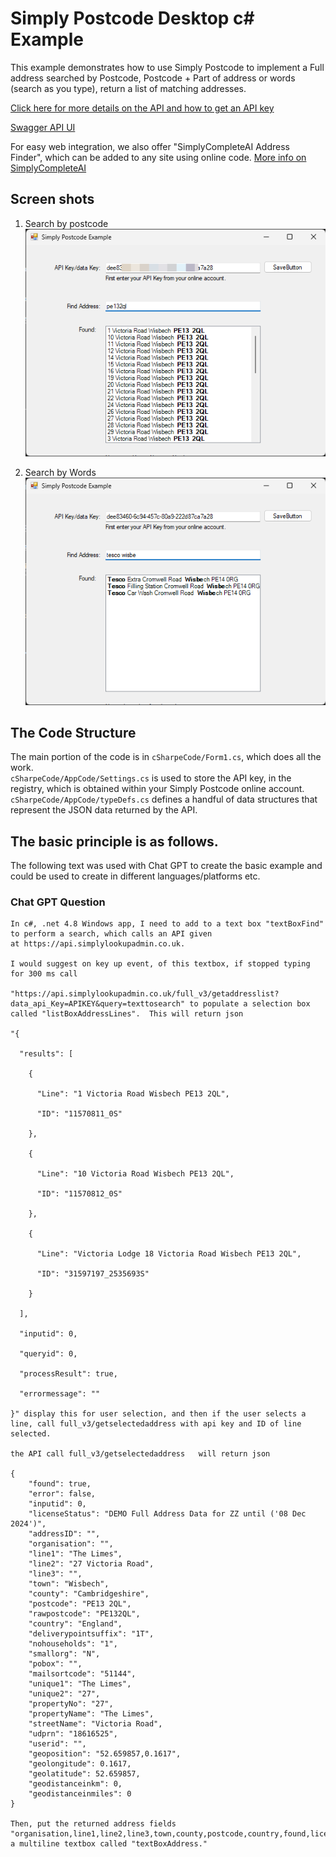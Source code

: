 # Simply Postcode Desktop c# Example
 
This example demonstrates how to use Simply Postcode to implement a Full address searched by
Postcode, Postcode + Part of address or words (search as you type), return a list of matching addresses.

[Click here for more details on the API and how to get an API key](https://www.simplypostcode.com/address-finder-open-api#getselectedaddress)

[Swagger API UI](https://api.simplylookupadmin.co.uk)

For easy web integration, we also offer "SimplyCompleteAI Address Finder", which can be added to any site using online code. [More info on SimplyCompleteAI](https://www.simplypostcode.com/address-finder-for-web-site)

## Screen shots
1. Search by postcode<br>
![Screenshot of it in action.](/images/screen1.png)

2. Search by Words<br>
![Screenshot of it in action.](/images/screen2.png)

## The Code Structure

The main portion of the code is in `cSharpeCode/Form1.cs`, which does all the work.  
`cSharpeCode/AppCode/Settings.cs` is used to store the API key, in the registry, which is obtained within your Simply Postcode online account.
`cSharpeCode/AppCode/typeDefs.cs` defines a handful of data structures that represent the JSON data returned by the API.

## The basic principle is as follows.   

The following text was used with Chat GPT to create the basic example and could be used to create in different languages/platforms etc.

### Chat GPT Question 

```
In c#, .net 4.8 Windows app, I need to add to a text box "textBoxFind" to perform a search, which calls an API given at https://api.simplylookupadmin.co.uk.   

I would suggest on key up event, of this textbox, if stopped typing for 300 ms call

"https://api.simplylookupadmin.co.uk/full_v3/getaddresslist?data_api_Key=APIKEY&query=texttosearch" to populate a selection box called "listBoxAddressLines".  This will return json

"{

  "results": [

    {

      "Line": "1 Victoria Road Wisbech PE13 2QL",

      "ID": "11570811_0S"

    },

    {

      "Line": "10 Victoria Road Wisbech PE13 2QL",

      "ID": "11570812_0S"

    },

    {

      "Line": "Victoria Lodge 18 Victoria Road Wisbech PE13 2QL",

      "ID": "31597197_2535693S"

    }

  ],

  "inputid": 0,

  "queryid": 0,

  "processResult": true,

  "errormessage": ""

}" display this for user selection, and then if the user selects a line, call full_v3/getselectedaddress with api key and ID of line selected.

the API call full_v3/getselectedaddress   will return json

{ 
    "found": true, 
    "error": false, 
    "inputid": 0, 
    "licenseStatus": "DEMO Full Address Data for ZZ until ('08 Dec 2024')", 
    "addressID": "", 
    "organisation": "", 
    "line1": "The Limes", 
    "line2": "27 Victoria Road", 
    "line3": "", 
    "town": "Wisbech", 
    "county": "Cambridgeshire", 
    "postcode": "PE13 2QL", 
    "rawpostcode": "PE132QL", 
    "country": "England", 
    "deliverypointsuffix": "1T", 
    "nohouseholds": "1", 
    "smallorg": "N", 
    "pobox": "", 
    "mailsortcode": "51144", 
    "unique1": "The Limes", 
    "unique2": "27", 
    "propertyNo": "27", 
    "propertyName": "The Limes", 
    "streetName": "Victoria Road", 
    "udprn": "18616525", 
    "userid": "", 
    "geoposition": "52.659857,0.1617", 
    "geolongitude": 0.1617, 
    "geolatitude": 52.659857, 
    "geodistanceinkm": 0, 
    "geodistanceinmiles": 0 
}

Then, put the returned address fields "organisation,line1,line2,line3,town,county,postcode,country,found,licenseStatus" into a multiline textbox called "textBoxAddress."  
```



